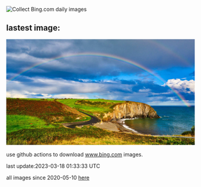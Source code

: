 ![Collect Bing.com daily images](https://github.com/counter2015/bing-daily-images/workflows/Collect%20Bing.com%20daily%20images/badge.svg)
## lastest image:
![](images/BallyvooneyCove.jpg)

use github actions to download www.bing.com images.

last update:2023-03-18 01:33:33 UTC

all images since 2020-05-10 [here](https://github.com/counter2015/bing-daily-images/tree/master/images) 
